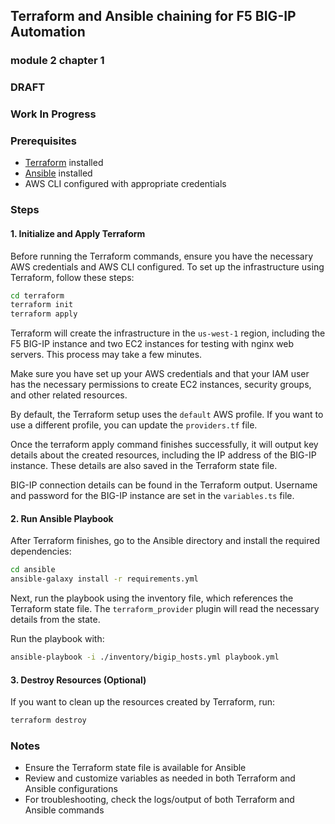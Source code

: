## Terraform and Ansible chaining for F5 BIG-IP Automation
### module 2 chapter 1

### DRAFT
### Work In Progress

### Prerequisites

- [Terraform](https://developer.hashicorp.com/terraform/install) installed
- [Ansible](https://docs.ansible.com/ansible/latest/installation_guide/intro_installation.html) installed
- AWS CLI configured with appropriate credentials

### Steps

#### 1. Initialize and Apply Terraform

Before running the Terraform commands, ensure you have the necessary AWS credentials and AWS CLI configured.
To set up the infrastructure using Terraform, follow these steps:

```sh
cd terraform
terraform init
terraform apply
```

Terraform will create the infrastructure in the `us-west-1` region, including the F5 BIG-IP instance and two EC2 instances for testing with nginx web servers. This process may take a few minutes.

Make sure you have set up your AWS credentials and that your IAM user has the necessary permissions to create EC2 instances, security groups, and other related resources.

By default, the Terraform setup uses the `default` AWS profile. If you want to use a different profile, you can update the `providers.tf` file.

Once the terraform apply command finishes successfully, it will output key details about the created resources, including the IP address of the BIG-IP instance. These details are also saved in the Terraform state file.

BIG-IP connection details can be found in the Terraform output. Username and password for the BIG-IP instance are set in the `variables.ts` file.

#### 2. Run Ansible Playbook

After Terraform finishes, go to the Ansible directory and install the required dependencies:

```sh
cd ansible
ansible-galaxy install -r requirements.yml
```

Next, run the playbook using the inventory file, which references the Terraform state file. The `terraform_provider` plugin will read the necessary details from the state.

Run the playbook with:

```sh
ansible-playbook -i ./inventory/bigip_hosts.yml playbook.yml
```

#### 3. Destroy Resources (Optional)
If you want to clean up the resources created by Terraform, run:

```sh
terraform destroy
```

### Notes

- Ensure the Terraform state file is available for Ansible
- Review and customize variables as needed in both Terraform and Ansible configurations
- For troubleshooting, check the logs/output of both Terraform and Ansible commands